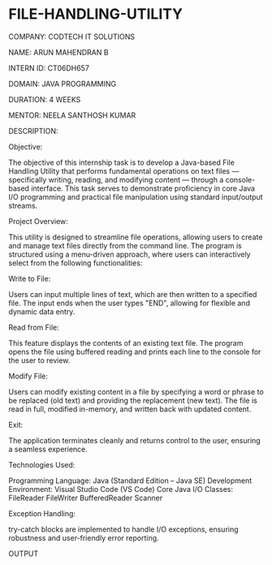 # FILE-HANDLING-UTILITY
COMPANY: CODTECH IT SOLUTIONS

NAME: ARUN MAHENDRAN B

INTERN ID: CT06DH657

DOMAIN: JAVA PROGRAMMING

DURATION: 4 WEEKS

MENTOR: NEELA SANTHOSH KUMAR

DESCRIPTION:

Objective:

The objective of this internship task is to develop a Java-based File Handling Utility that performs fundamental operations on text files — specifically writing, reading, and modifying content — through a console-based interface. This task serves to demonstrate proficiency in core Java I/O programming and practical file manipulation using standard input/output streams.

Project Overview:

This utility is designed to streamline file operations, allowing users to create and manage text files directly from the command line. The program is structured using a menu-driven approach, where users can interactively select from the following functionalities:

Write to File:

Users can input multiple lines of text, which are then written to a specified file. The input ends when the user types "END", allowing for flexible and dynamic data entry.

Read from File:

This feature displays the contents of an existing text file. The program opens the file using buffered reading and prints each line to the console for the user to review.

Modify File:

Users can modify existing content in a file by specifying a word or phrase to be replaced (old text) and providing the replacement (new text). The file is read in full, modified in-memory, and written back with updated content.

Exit:

The application terminates cleanly and returns control to the user, ensuring a seamless experience.

Technologies Used:

Programming Language: Java (Standard Edition – Java SE) Development Environment: Visual Studio Code (VS Code) Core Java I/O Classes: FileReader FileWriter BufferedReader Scanner

Exception Handling:

try-catch blocks are implemented to handle I/O exceptions, ensuring robustness and user-friendly error reporting.

OUTPUT
